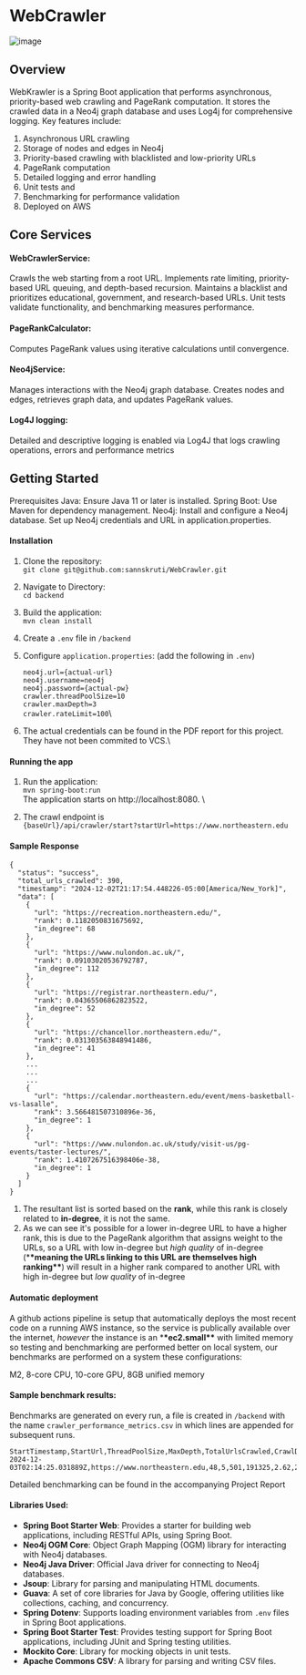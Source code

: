 # WebCrawler
![image](https://github.com/user-attachments/assets/2bf6b54d-abf6-44f7-9985-ba0674cad738)



## Overview

WebKrawler is a Spring Boot application that performs asynchronous, priority-based web crawling and PageRank computation. It stores the crawled data in a Neo4j graph database and uses Log4j for comprehensive logging. Key features include:

1. Asynchronous URL crawling
2. Storage of nodes and edges in Neo4j
3. Priority-based crawling with blacklisted and low-priority URLs
4. PageRank computation
5. Detailed logging and error handling
6. Unit tests and
7. Benchmarking for performance validation
8. Deployed on AWS

## Core Services

#### WebCrawlerService:

Crawls the web starting from a root URL.
Implements rate limiting, priority-based URL queuing, and depth-based recursion.
Maintains a blacklist and prioritizes educational, government, and research-based URLs. Unit tests validate functionality, and benchmarking measures performance.

#### PageRankCalculator:

Computes PageRank values using iterative calculations until convergence.

#### Neo4jService:

Manages interactions with the Neo4j graph database.
Creates nodes and edges, retrieves graph data, and updates PageRank values.

#### Log4J logging:

Detailed and descriptive logging is enabled via Log4J that logs crawling operations, errors and performance metrics

## Getting Started

Prerequisites
Java: Ensure Java 11 or later is installed.
Spring Boot: Use Maven for dependency management.
Neo4j: Install and configure a Neo4j database.
Set up Neo4j credentials and URL in application.properties.

#### Installation

1. Clone the repository:\
   `git clone git@github.com:sannskruti/WebCrawler.git`
2. Navigate to Directory:\
   `cd backend`
3. Build the application:\
   `mvn clean install`
4. Create a `.env` file in `/backend`

5. Configure `application.properties`: (add the following in `.env`)

   `neo4j.url={actual-url}`\
   `neo4j.username=neo4j`\
   `neo4j.password={actual-pw}`\
   `crawler.threadPoolSize=10`\
   `crawler.maxDepth=3`\
   `crawler.rateLimit=100`\

6. The actual credentials can be found in the PDF report for this project. They have not been commited to VCS.\

#### Running the app

1. Run the application:\
   `mvn spring-boot:run`\
   The application starts on http://localhost:8080. \

2. The crawl endpoint is \
   `{baseUrl}/api/crawler/start?startUrl=https://www.northeastern.edu`

#### Sample Response

```
{
  "status": "success",
  "total_urls_crawled": 390,
  "timestamp": "2024-12-02T21:17:54.448226-05:00[America/New_York]",
  "data": [
    {
      "url": "https://recreation.northeastern.edu/",
      "rank": 0.1182050831675692,
      "in_degree": 68
    },
    {
      "url": "https://www.nulondon.ac.uk/",
      "rank": 0.09103020536792787,
      "in_degree": 112
    },
    {
      "url": "https://registrar.northeastern.edu/",
      "rank": 0.04365506862823522,
      "in_degree": 52
    },
    {
      "url": "https://chancellor.northeastern.edu/",
      "rank": 0.031303563848941486,
      "in_degree": 41
    },
    ...
    ...
    ...
    {
      "url": "https://calendar.northeastern.edu/event/mens-basketball-vs-lasalle",
      "rank": 3.566481507310896e-36,
      "in_degree": 1
    },
    {
      "url": "https://www.nulondon.ac.uk/study/visit-us/pg-events/taster-lectures/",
      "rank": 1.4107267516398406e-38,
      "in_degree": 1
    }
  ]
}

```

1. The resultant list is sorted based on the **rank**, while this rank is closely related to **in-degree**, it is not the same.
2. As we can see it's possible for a lower in-degree URL to have a higher rank, this is due to the PageRank algorithm that assigns weight to the URLs, so a URL with low in-degree but _high quality_ of in-degree (\***\*meaning the URLs linking to this URL are themselves high ranking\*\***) will result in a higher rank compared to another URL with high in-degree but _low quality_ of in-degree

#### Automatic deployment

A github actions pipeline is setup that automatically deploys the most recent code on a running AWS instance, so the service is publically available over the internet, _however_ the instance is an \***\*ec2.small\*\*** with limited memory so testing and benchmarking are performed better on local system, our benchmarks are performed on a system these configurations:

M2, 8-core CPU, 10-core GPU, 8GB unified memory

#### Sample benchmark results:

Benchmarks are generated on every run, a file is created in `/backend` with the name `crawler_performance_metrics.csv` in which lines are appended for subsequent runs.

```
StartTimestamp,StartUrl,ThreadPoolSize,MaxDepth,TotalUrlsCrawled,CrawlDurationMs,UrlsPerSecond,PeakMemoryUsedMB
2024-12-03T02:14:25.031889Z,https://www.northeastern.edu,48,5,501,191325,2.62,217
```

Detailed benchmarking can be found in the accompanying Project Report

#### Libraries Used:

- **Spring Boot Starter Web**: Provides a starter for building web applications, including RESTful APIs, using Spring Boot.
- **Neo4j OGM Core**: Object Graph Mapping (OGM) library for interacting with Neo4j databases.
- **Neo4j Java Driver**: Official Java driver for connecting to Neo4j databases.
- **Jsoup**: Library for parsing and manipulating HTML documents.
- **Guava**: A set of core libraries for Java by Google, offering utilities like collections, caching, and concurrency.
- **Spring Dotenv**: Supports loading environment variables from `.env` files in Spring Boot applications.
- **Spring Boot Starter Test**: Provides testing support for Spring Boot applications, including JUnit and Spring testing utilities.
- **Mockito Core**: Library for mocking objects in unit tests.
- **Apache Commons CSV**: A library for parsing and writing CSV files.
